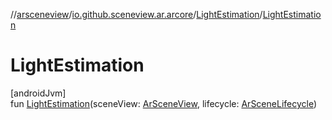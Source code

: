 //[arsceneview](../../../index.md)/[io.github.sceneview.ar.arcore](../index.md)/[LightEstimation](index.md)/[LightEstimation](-light-estimation.md)

# LightEstimation

[androidJvm]\
fun [LightEstimation](-light-estimation.md)(sceneView: [ArSceneView](../../io.github.sceneview.ar/-ar-scene-view/index.md), lifecycle: [ArSceneLifecycle](../../io.github.sceneview.ar/-ar-scene-lifecycle/index.md))
